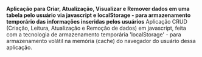 **Aplicação para Criar, Atualização, Visualizar e Remover dados em uma tabela pelo usuário via javascript e localStorage - para armazenamento temporário das informações inseridas pelos usuários**
Aplicação CRUD (Criação, Leitura, Atualização e Remoção de dados) em javascript, feita com a tecnologia de armazenamento temporária 'localStorage' - para armazenamento volátil na memória (cache) do navegador do usuário dessa aplicação.
